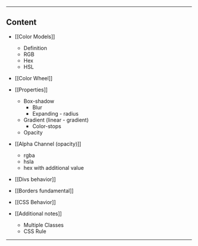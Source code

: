 <hr>

## Content

- [[Color Models]]

	- Definition
	- RGB
	- Hex
	- HSL

- [[Color Wheel]]

- [[Properties]]

	- Box-shadow
		- Blur
		- Expanding - radius
	- Gradient (linear - gradient)
		- Color-stops
	- Opacity


- [[Alpha Channel (opacity)]] 
	- rgba
	- hsla
	- hex with additional value

- [[Divs behavior]]
- [[Borders fundamental]]
- [[CSS Behavior]]  
- [[Additional notes]]
	- Multiple Classes
	- CSS Rule

<hr>







